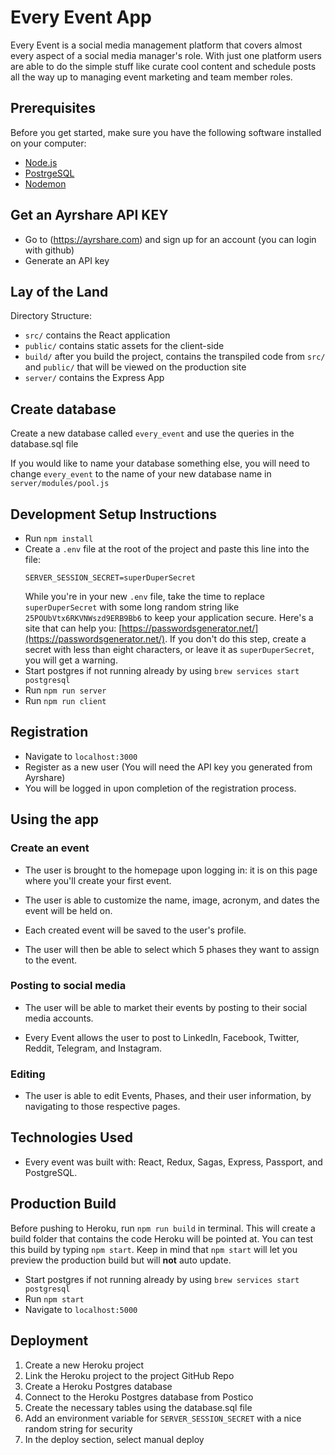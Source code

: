 # Every Event App

Every Event is a social media management platform that covers almost every aspect of a social media manager's role. With just one platform users are able to do the simple stuff like curate cool content and schedule posts all the way up to managing event marketing and team member roles.

## Prerequisites

Before you get started, make sure you have the following software installed on your computer:

- [Node.js](https://nodejs.org/en/)
- [PostrgeSQL](https://www.postgresql.org/)
- [Nodemon](https://nodemon.io/)

## Get an Ayrshare API KEY

- Go to (https://ayrshare.com) and sign up for an account (you can login with github)
- Generate an API key

## Lay of the Land

Directory Structure:

- `src/` contains the React application
- `public/` contains static assets for the client-side
- `build/` after you build the project, contains the transpiled code from `src/` and `public/` that will be viewed on the production site
- `server/` contains the Express App

## Create database

Create a new database called `every_event` and use the queries in the database.sql file

If you would like to name your database something else, you will need to change `every_event` to the name of your new database name in `server/modules/pool.js`

## Development Setup Instructions

- Run `npm install`
- Create a `.env` file at the root of the project and paste this line into the file:
  ```
  SERVER_SESSION_SECRET=superDuperSecret
  ```
  While you're in your new `.env` file, take the time to replace `superDuperSecret` with some long random string like `25POUbVtx6RKVNWszd9ERB9Bb6` to keep your application secure. Here's a site that can help you: [https://passwordsgenerator.net/](https://passwordsgenerator.net/). If you don't do this step, create a secret with less than eight characters, or leave it as `superDuperSecret`, you will get a warning.
- Start postgres if not running already by using `brew services start postgresql`
- Run `npm run server`
- Run `npm run client`

## Registration

- Navigate to `localhost:3000`
- Register as a new user (You will need the API key you generated from Ayrshare)
- You will be logged in upon completion of the registration process.

## Using the app

### Create an event

- The user is brought to the homepage upon logging in: it is on this page
  where you'll create your first event.

- The user is able to customize the name, image, acronym, and dates the event will be held on.

- Each created event will be saved to the user's profile.

- The user will then be able to select which 5 phases they want to assign to
  the event.

### Posting to social media

- The user will be able to market their events by posting to their social
  media accounts.

- Every Event allows the user to post to LinkedIn, Facebook, Twitter, Reddit,
  Telegram, and Instagram.

### Editing

- The user is able to edit Events, Phases, and their user information,
  by navigating to those respective pages.

## Technologies Used

- Every event was built with: React, Redux, Sagas, Express, Passport, and PostgreSQL.

## Production Build

Before pushing to Heroku, run `npm run build` in terminal. This will create a build folder that contains the code Heroku will be pointed at. You can test this build by typing `npm start`. Keep in mind that `npm start` will let you preview the production build but will **not** auto update.

- Start postgres if not running already by using `brew services start postgresql`
- Run `npm start`
- Navigate to `localhost:5000`

## Deployment

1. Create a new Heroku project
1. Link the Heroku project to the project GitHub Repo
1. Create a Heroku Postgres database
1. Connect to the Heroku Postgres database from Postico
1. Create the necessary tables using the database.sql file
1. Add an environment variable for `SERVER_SESSION_SECRET` with a nice random string for security
1. In the deploy section, select manual deploy
